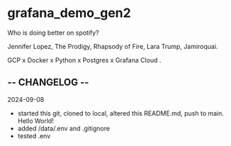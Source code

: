 # grafana_demo_gen2
Who is doing better on spotify? 

Jennifer Lopez, The Prodigy, Rhapsody of Fire, Lara Trump, Jamiroquai. 


GCP x Docker x Python x Postgres x Grafana Cloud .

## -- CHANGELOG --
2024-09-08
  - started this git, cloned to local, altered this README.md, push to main. Hello World!
  - added /data/.env and .gitignore
  - tested .env